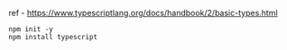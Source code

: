 ref - https://www.typescriptlang.org/docs/handbook/2/basic-types.html

```shell
npm init -y
npm install typescript
```
